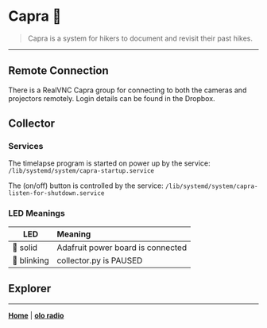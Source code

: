 # Capra 🎥

> Capra is a system for hikers to document and revisit their past hikes.

---

## Remote Connection
There is a RealVNC Capra group for connecting to both the cameras and projectors remotely. Login details can be found in the Dropbox.

## Collector

### Services
The timelapse program is started on power up by the service: `/lib/systemd/system/capra-startup.service`

The (on/off) button is controlled by the service: `/lib/systemd/system/capra-listen-for-shutdown.service`

### LED Meanings
| LED   | Meaning |
| ------|:-------|
| 🔵 solid | Adafruit power board is connected 
| 🔴 blinking   | collector.py is PAUSED  |

## Explorer


---
**[Home](README.md)** | **[olo radio](olo.md)**
